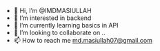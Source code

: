 - 👋 Hi, I’m @IMDMASIULLAH
- 👀 I’m interested in backend 
- 🌱 I’m currently learning basics in API
- 💞️ I’m looking to collaborate on ..
- 📫 How to reach me md.masiullah07@gmail.com

<!---
IMDMASIULLAH/IMDMASIULLAH is a ✨ special ✨ repository because its `README.md` (this file) appears on your GitHub profile.
You can click the Preview link to take a look at your changes.
--->
